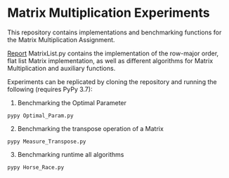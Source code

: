 # Matrix Multiplication Experiments

This repository contains implementations and benchmarking functions for the Matrix Multiplication Assignment.

[Report](applied_algorithms_final_project_daniel_johannes.pdf)
MatrixList.py contains the implementation of the row-major order, flat list Matrix implementation, 
as well as different algorithms for Matrix Multiplication and auxiliary functions.

Experiments can be replicated by cloning the repository and running the following (requires PyPy 3.7):

1) Benchmarking the Optimal Parameter 

```
pypy Optimal_Param.py
```
2) Benchmarking the transpose operation of a Matrix

```
pypy Measure_Transpose.py
```

3) Benchmarking runtime all algorithms

```
pypy Horse_Race.py
```




